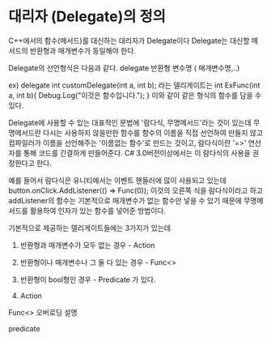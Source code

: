 대리자 (Delegate)의 정의
========================

C++에서의 함수(메서드)를 대신하는 대리자가 Delegate이다
Delegate는 대신할 메서드의 반환형과 매개변수가 동일해야 한다.

Delegate의 선언형식은 다음과 같다.
delegate 반환형 변수명 ( 매개변수명,..)

ex) delegate int customDelegate(int a, int b); 라는 델리게이트는
int ExFunc(int a, int b){
  Debug.Log("이것은 함수입니다.");
}
이와 같이 같은 형식의 함수를 담을 수 있다.

Delegate에 사용할 수 있는 대표적인 문법에 '람다식, 무명메서드'라는 것이 있는데
무명메서드란 다시는 사용하지 않을만한 함수를 함수의 이름을 직접 선언하여 만들지 않고
컴파일러가 이름을 선언해주는 '이름없는 함수'로 만드는 것이고,
람다식이란 '=>' 연산자를 통해 코드를 간결하게 만들어준다. 
C# 3.0버전이상에서는 이 람다식의 사용을 권장한다고 한다.

예를 들어서 람다식은 유니티에서는 이벤트 핸들러에 많이 사용되고 있는데
button.onClick.AddListener(() => Func(0)); 
이것의 오른쪽 식을 람다식이라고 하고 
addListener의 함수는 기본적으로 매개변수가 없는 함수만 넣을 수 있기 때문에
무명메서드를 활용하여 인자가 있는 함수를 넣어준 방법이다.

기본적으로 제공하는 델리게이트들에는 3가지가 있는데 
  1. 반환형과 매개변수가 모두 없는 경우 - Action
  2. 반환형이나 매개변수나 그 둘 다 있는 경우 - Func<>
  3. 반환형이 bool형인 경우 - Predicate<T>
가 있다.

1. Action


Func<>
오버로딩 설명

predicate<T>
